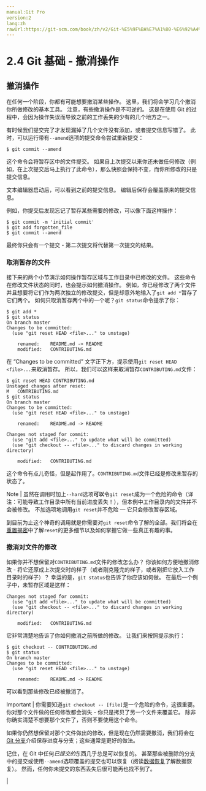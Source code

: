 ```yaml
---
manual:Git Pro
version:2
lang:zh
rawUrl:https://git-scm.com/book/zh/v2/Git-%E5%9F%BA%E7%A1%80-%E6%92%A4%E6%B6%88%E6%93%8D%E4%BD%9C
---
```



# 2.4 Git 基础 - 撤消操作

## 撤消操作<a name="r_undoing"></a>


在任何一个阶段，你都有可能想要撤消某些操作。 这里，我们将会学习几个撤消你所做修改的基本工具。 注意，有些撤消操作是不可逆的。 这是在使用 Git 的过程中，会因为操作失误而导致之前的工作丢失的少有的几个地方之一。




有时候我们提交完了才发现漏掉了几个文件没有添加，或者提交信息写错了。 此时，可以运行带有`--amend`选项的提交命令尝试重新提交：



```
$ git commit --amend
```




这个命令会将暂存区中的文件提交。 如果自上次提交以来你还未做任何修改（例如，在上次提交后马上执行了此命令），那么快照会保持不变，而你所修改的只是提交信息。




文本编辑器启动后，可以看到之前的提交信息。 编辑后保存会覆盖原来的提交信息。




例如，你提交后发现忘记了暂存某些需要的修改，可以像下面这样操作：



```
$ git commit -m 'initial commit'
$ git add forgotten_file
$ git commit --amend
```




最终你只会有一个提交 - 第二次提交将代替第一次提交的结果。



### 取消暂存的文件<a name="r_unstaging"></a>


接下来的两个小节演示如何操作暂存区域与工作目录中已修改的文件。 这些命令在修改文件状态的同时，也会提示如何撤消操作。 例如，你已经修改了两个文件并且想要将它们作为两次独立的修改提交，但是却意外地输入了`git add *`暂存了它们两个。 如何只取消暂存两个中的一个呢？`git status`命令提示了你：



```
$ git add *
$ git status
On branch master
Changes to be committed:
  (use "git reset HEAD <file>..." to unstage)

    renamed:    README.md -> README
    modified:   CONTRIBUTING.md
```




在 “Changes to be committed” 文字正下方，提示使用`git reset HEAD <file>...`来取消暂存。 所以，我们可以这样来取消暂存`CONTRIBUTING.md`文件：



```
$ git reset HEAD CONTRIBUTING.md
Unstaged changes after reset:
M	CONTRIBUTING.md
$ git status
On branch master
Changes to be committed:
  (use "git reset HEAD <file>..." to unstage)

    renamed:    README.md -> README

Changes not staged for commit:
  (use "git add <file>..." to update what will be committed)
  (use "git checkout -- <file>..." to discard changes in working directory)

    modified:   CONTRIBUTING.md
```




这个命令有点儿奇怪，但是起作用了。`CONTRIBUTING.md`文件已经是修改未暂存的状态了。



Note | 虽然在调用时加上`--hard`选项**可以**令`git reset`成为一个危险的命令（译注：可能导致工作目录中所有当前进度丢失！），但本例中工作目录内的文件并不会被修改。 不加选项地调用`git reset`并不危险 — 它只会修改暂存区域。 




到目前为止这个神奇的调用就是你需要对`git reset`命令了解的全部。我们将会在[重置揭密](%615 "")中了解`reset`的更多细节以及如何掌握它做一些真正有趣的事。




### 撤消对文件的修改<a name="_撤消对文件的修改"></a>


如果你并不想保留对`CONTRIBUTING.md`文件的修改怎么办？ 你该如何方便地撤消修改 - 将它还原成上次提交时的样子（或者刚克隆完的样子，或者刚把它放入工作目录时的样子）？ 幸运的是，`git status`也告诉了你应该如何做。 在最后一个例子中，未暂存区域是这样：



```
Changes not staged for commit:
  (use "git add <file>..." to update what will be committed)
  (use "git checkout -- <file>..." to discard changes in working directory)

    modified:   CONTRIBUTING.md
```




它非常清楚地告诉了你如何撤消之前所做的修改。 让我们来按照提示执行：



```
$ git checkout -- CONTRIBUTING.md
$ git status
On branch master
Changes to be committed:
  (use "git reset HEAD <file>..." to unstage)

    renamed:    README.md -> README
```




可以看到那些修改已经被撤消了。



Important | 你需要知道`git checkout -- [file]`是一个危险的命令，这很重要。 你对那个文件做的任何修改都会消失 - 你只是拷贝了另一个文件来覆盖它。 除非你确实清楚不想要那个文件了，否则不要使用这个命令。 




如果你仍然想保留对那个文件做出的修改，但是现在仍然需要撤消，我们将会在[Git 分支](%591 "")介绍保存进度与分支；这些通常是更好的做法。




记住，在 Git 中任何*已提交的*东西几乎总是可以恢复的。 甚至那些被删除的分支中的提交或使用`--amend`选项覆盖的提交也可以恢复（阅读[数据恢复](%616 "")了解数据恢复）。 然而，任何你未提交的东西丢失后很可能再也找不到了。



|


